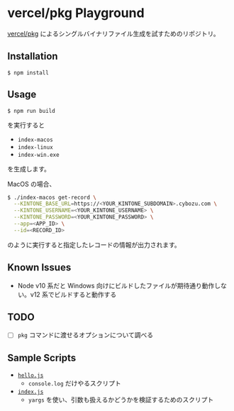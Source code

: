 vercel/pkg Playground
=====================

[vercel/pkg](https://github.com/vercel/pkg) によるシングルバイナリファイル生成を試すためのリポジトリ。

## Installation

```
$ npm install
```

## Usage

```
$ npm run build
```

を実行すると

- `index-macos`
- `index-linux`
- `index-win.exe`

を生成します。

MacOS の場合、

```sh
$ ./index-macos get-record \
  --KINTONE_BASE_URL=https://<YOUR_KINTONE_SUBDOMAIN>.cybozu.com \
  --KINTONE_USERNAME=<YOUR_KINTONE_USERNAME> \
  --KINTONE_PASSWORD=<YOUR_KINTONE_PASSWORD> \
  --app=<APP_ID> \
  --id=<RECORD_ID>
```

のように実行すると指定したレコードの情報が出力されます。

## Known Issues

- Node v10 系だと Windows 向けにビルドしたファイルが期待通り動作しない。v12 系でビルドすると動作する

## TODO

- [ ] `pkg` コマンドに渡せるオプションについて調べる

## Sample Scripts

- [`hello.js`](./hello.js)
  - `console.log` だけやるスクリプト
- [`index.js`](./index.js)
  - `yargs` を使い、引数も扱えるかどうかを検証するためのスクリプト
